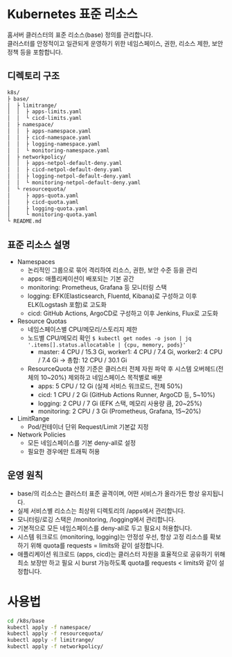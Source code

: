# Kubernetes 표준 리소스

홈서버 클러스터의 표준 리소스(base) 정의를 관리합니다.  
클러스터를 안정적이고 일관되게 운영하기 위한 네임스페이스, 권한, 리소스 제한, 보안 정책 등을 포함합니다.

## 디렉토리 구조
```bash
k8s/
├ base/
│  ├ limitrange/                    
│  │  ├ apps-limits.yaml
│  │  └ cicd-limits.yaml
│  ├ namespace/                     
│  │  ├ apps-namespace.yaml
│  │  ├ cicd-namespace.yaml
│  │  ├ logging-namespace.yaml
│  │  └ monitoring-namespace.yaml
│  ├ networkpolicy/                 
│  │  ├ apps-netpol-default-deny.yaml
│  │  ├ cicd-netpol-default-deny.yaml
│  │  ├ logging-netpol-default-deny.yaml
│  │  └ monitoring-netpol-default-deny.yaml
│  └ resourcequota/                 
│     ├ apps-quota.yaml
│     ├ cicd-quota.yaml
│     ├ logging-quota.yaml
│     └ monitoring-quota.yaml
└ README.md
```

## 표준 리소스 설명
- Namespaces
    - 논리적인 그룹으로 묶어 격리하여 리소스, 권한, 보안 수준 등을 관리
    - apps: 애플리케이션이 배포되는 기본 공간
    - monitoring: Prometheus, Grafana 등 모니터링 스택
    - logging: EFK(Elasticsearch, Fluentd, Kibana)로 구성하고 이후 ELK(Logstash 포함)로 고도화
    - cicd: GitHub Actions, ArgoCD로 구성하고 이후 Jenkins, Flux로 고도화
- Resource Quotas
    - 네임스페이스별 CPU/메모리/스토리지 제한
    - 노드별 CPU/메모리 확인 `$ kubectl get nodes -o json | jq '.items[].status.allocatable | {cpu, memory, pods}'`
        - master: 4 CPU / 15.3 Gi, worker1: 4 CPU / 7.4 Gi, worker2: 4 CPU / 7.4 Gi -> 총합: 12 CPU / 30.1 Gi
    - ResourceQuota 산정 기준은 클러스터 전체 자원 파악 후 시스템 오버헤드(전체의 10~20%) 제외하고 네임스페이스 목적별로 배분
        - apps: 5 CPU / 12 Gi (실제 서비스 워크로드, 전체 50%)
        - cicd: 1 CPU / 2 Gi (GitHub Actions Runner, ArgoCD 등, 5~10%)
        - logging: 2 CPU / 7 Gi (EFK 스택, 메모리 사용량 큼, 20~25%)
        - monitoring: 2 CPU / 3 Gi (Prometheus, Grafana, 15~20%)
- LimitRange
    - Pod/컨테이너 단위 Request/Limit 기본값 지정
- Network Policies
    - 모든 네임스페이스를 기본 deny-all로 설정
    - 필요한 경우에만 트래픽 허용

## 운영 원칙
- base/의 리소스는 클러스터 표준 골격이며, 어떤 서비스가 올라가든 항상 유지됩니다.
- 실제 서비스별 리소스는 최상위 디렉토리의 /apps에서 관리합니다.
- 모니터링/로깅 스택은 /monitoring, /logging에서 관리합니다.
- 기본적으로 모든 네임스페이스를 deny-all로 두고 필요시 허용합니다.
- 시스템 워크로드 (monitoring, logging)는 안정성 우선, 항상 고정 리소스를 확보하기 위해 quota를 requests = limits와 같이 설정합니다.
- 애플리케이션 워크로드 (apps, cicd)는 클러스터 자원을 효율적으로 공유하기 위해 최소 보장만 하고 필요 시 burst 가능하도록 quota를 requests < limits와 같이 설정합니다.

# 사용법
```bash
cd /k8s/base
kubectl apply -f namespace/
kubectl apply -f resourcequota/
kubectl apply -f limitrange/
kubectl apply -f networkpolicy/
```